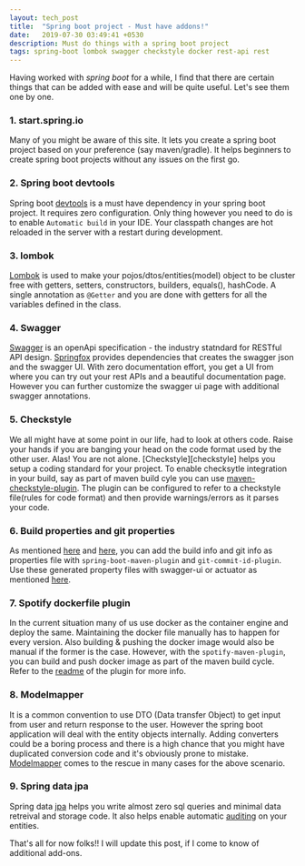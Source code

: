 ```yaml
---
layout: tech_post
title:  "Spring boot project - Must have addons!"
date:   2019-07-30 03:49:41 +0530
description: Must do things with a spring boot project
tags: spring-boot lombok swagger checkstyle docker rest-api rest
---
```


Having worked with *spring boot* for a while, I find that there are certain things that can be added with ease and will be quite useful. Let's see them one by one.

### 1. start.spring.io
Many of you might be aware of this site. It lets you create a spring boot project based on your preference (say maven/gradle). It helps beginners to create spring boot projects without any issues on the first go.
	
### 2. Spring boot devtools
Spring boot [devtools][devtools-link] is a must have dependency in your spring boot project. It requires zero configuration. Only thing however you need to do is to enable `Automatic build` in your IDE. Your classpath changes are hot reloaded in the server with a restart during development.

### 3. lombok
[Lombok][lombok] is used to make your pojos/dtos/entities(model) object to be cluster free with getters, setters, constructors, builders, equals(), hashCode. A single annotation as `@Getter` and you are done with getters for all the variables defined in the class.

### 4. Swagger
[Swagger][swagger] is an openApi specification - the industry statndard for RESTful API design. [Springfox][springfox] provides dependencies that creates the swagger json and the swagger UI. With zero documentation effort, you get a UI from where you can try out your rest APIs and a beautiful documentation page. However you can further customize the swagger ui page with additional swagger annotations.

### 5. Checkstyle
We all might have at some point in our life, had to look at others code. Raise your hands if you are banging your head on the code format used by the other user. Alas! You are not alone. [Checkstyle][checkstyle] helps you setup a coding standard for your project. To enable checksytle integration in your build, say as part of maven build cyle you can use [maven-checkstyle-plugin][checkstyle-plugin]. The plugin can be configured to refer to a checkstyle file(rules for code format) and then provide warnings/errors as it parses your code.

### 6. Build properties and git properties
As mentioned [here][build-info] and [here][git-info], you can add the build info and git info as properties file with `spring-boot-maven-plugin` and `git-commit-id-plugin`. Use these generated property files with swagger-ui or actuator as mentioned [here][git-build-info-tutorial].

### 7. Spotify dockerfile plugin
In the current situation many of us use docker as the container engine and deploy the same. Maintaining the docker file manually has to happen for every version. Also building & pushing the docker image would also be manual if the former is the case.  However, with the `spotify-maven-plugin`, you can build and push docker image as part of the maven build cycle. Refer to the [readme][spotify-docker-plugin] of the plugin for more info.

### 8. Modelmapper
It is a common convention to use DTO (Data transfer Object) to get input from user and return response to the user. However the spring boot application will deal with the entity objects internally. Adding converters could be a boring process and there is a high chance that you might have duplicated conversion code and it's obviously prone to mistake. [Modelmapper][model-mapper] comes to the rescue in many cases for the above scenario. 

### 9. Spring data jpa
Spring data [jpa][jpa] helps you write almost zero sql queries and minimal data retreival and storage code. It also helps enable automatic [auditing][jpa-auditing] on your entities.

That's all for now folks!! I will update this post, if I come to know of additional add-ons.

[jpa-auditing]: https://www.baeldung.com/database-auditing-jpa
[jpa]: https://spring.io/projects/spring-data-jpa
[model-mapper]: https://www.baeldung.com/entity-to-and-from-dto-for-a-java-spring-application
[spotify-docker-plugin]: https://github.com/spotify/dockerfile-maven/blob/master/README.md
[git-build-info-tutorial]: https://www.baeldung.com/spring-git-information
[git-info]: https://docs.spring.io/spring-boot/docs/current/reference/html/howto-build.html#howto-git-info
[build-info]: https://docs.spring.io/spring-boot/docs/current/reference/html/howto-build.html#howto-build-info
[checkstyle-plugin]: https://www.baeldung.com/checkstyle-java
[checkstyke]: https://checkstyle.sourceforge.io/
[devtools-link]: https://docs.spring.io/spring-boot/docs/current/reference/html/using-boot-devtools.html
[lombok]: https://projectlombok.org/
[swagger]: https://swagger.io/
[springfox]: https://www.baeldung.com/swagger-2-documentation-for-spring-rest-api